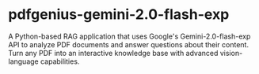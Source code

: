 # pdfgenius-gemini-2.0-flash-exp
A Python-based RAG application that uses Google's Gemini-2.0-flash-exp API to analyze PDF documents and answer questions about their content. Turn any PDF into an interactive knowledge base with advanced vision-language capabilities.
